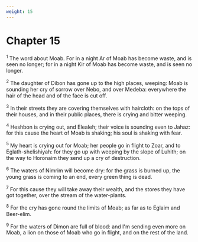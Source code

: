 ```yaml
---
weight: 15
---
```


# Chapter 15

<sup>1</sup> The word about Moab. For in a night Ar of Moab has become waste, and is seen no longer; for in a night Kir of Moab has become waste, and is seen no longer. 

<sup>2</sup> The daughter of Dibon has gone up to the high places, weeping: Moab is sounding her cry of sorrow over Nebo, and over Medeba: everywhere the hair of the head and of the face is cut off. 

<sup>3</sup> In their streets they are covering themselves with haircloth: on the tops of their houses, and in their public places, there is crying and bitter weeping. 

<sup>4</sup> Heshbon is crying out, and Elealeh; their voice is sounding even to Jahaz: for this cause the heart of Moab is shaking; his soul is shaking with fear. 

<sup>5</sup> My heart is crying out for Moab; her people go in flight to Zoar, and to Eglath-shelishiyah: for they go up with weeping by the slope of Luhith; on the way to Horonaim they send up a cry of destruction. 

<sup>6</sup> The waters of Nimrim will become dry: for the grass is burned up, the young grass is coming to an end, every green thing is dead. 

<sup>7</sup> For this cause they will take away their wealth, and the stores they have got together, over the stream of the water-plants. 

<sup>8</sup> For the cry has gone round the limits of Moab; as far as to Eglaim and Beer-elim. 

<sup>9</sup> For the waters of Dimon are full of blood: and I'm sending even more on Moab, a lion on those of Moab who go in flight, and on the rest of the land. 


